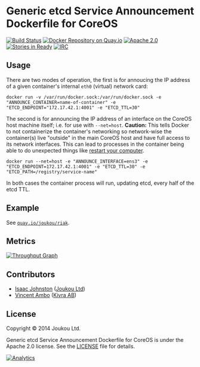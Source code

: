 Generic etcd Service Announcement Dockerfile for CoreOS
=======================================================
[![Build Status](https://circleci.com/gh/joukou/joukou-docker-etcd-announce/tree/develop.png?circle-token=16be0e437c7d185603a33a2fd2b01bbd153351b1)](https://circleci.com/gh/joukou/joukou-docker-etcd-announce/tree/develop) [![Docker Repository on Quay.io](https://quay.io/repository/joukou/etcd-announce/status "Docker Repository on Quay.io")](https://quay.io/repository/joukou/etcd-announce) [![Apache 2.0](http://img.shields.io/badge/License-apache%202.0-brightgreen.svg)](#license) [![Stories in Ready](https://badge.waffle.io/joukou/joukou-docker-etcd-announce.png?label=ready&title=Ready)](https://waffle.io/joukou/joukou-docker-etcd-announce) [![IRC](http://img.shields.io/badge/IRC-%23joukou-blue.svg)](irc://irc.freenode.org:6667/#joukou)

## Usage

There are two modes of operation, the first is for annoucing the IP address of
a given container's internal `eth0` (virtual) network card:

```
docker run -v /var/run/docker.sock:/var/run/docker.sock -e "ANNOUNCE_CONTAINER=name-of-container" -e "ETCD_ENDPOINT="172.17.42.1:4001" -e "ETCD_TTL=30"
```

The second is for announcing the IP address of an interface on the CoreOS host
machine itself; i.e. for use with `--net=host`. **Caution:** This tells Docker
to not containerize the container's networking so network-wise the container(s)
live "outside" in the main CoreOS host and have full access to its network
interfaces. This can lead to processes in the container being able to do
unexpected things like [restart your computer](https://github.com/docker/docker/issues/6401).

```
docker run --net=host -e "ANNOUNCE_INTERFACE=ens3" -e "ETCD_ENDPOINT=172.17.42.1:4001" -e "ETCD_TTL=30" -e "ETCD_PATH=/registry/service-name"
```

In both cases the container process will run, updating etcd, every half of the
etcd TTL.

## Example

See [`quay.io/joukou/riak`](https://github.com/joukou/joukou-docker-riak).

## Metrics

[![Throughput Graph](https://graphs.waffle.io/joukou/joukou-docker-etcd-announce/throughput.svg)](https://waffle.io/joukou/joukou-docker-etcd-announce/metrics)

## Contributors

* [Isaac Johnston](https://github.com/superstructor) ([Joukou Ltd](https://joukou.com))
* [Vincent Ambo](https://github.com/tazjin) ([Kivra AB](https://www.kivra.com/))

## License

Copyright &copy; 2014 Joukou Ltd.

Generic etcd Service Announcement Dockerfile for CoreOS is under the Apache 2.0
license. See the [LICENSE](LICENSE) file for details.

[![Analytics](https://ga-beacon.appspot.com/UA-41911221-2/joukou-docker-etcd-announce/readme)](https://github.com/igrigorik/ga-beacon)